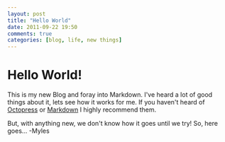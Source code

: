 ```yaml
---
layout: post
title: "Hello World"
date: 2011-09-22 19:50
comments: true
categories: [blog, life, new things]
---
```


Hello World!
============

This is my new Blog and foray into Markdown. I've heard a lot of good things about it, lets see how it works for me.
If you haven't heard of [Octopress](http://octopress.org/) or [Markdown](http://daringfireball.net/projects/markdown/basics) I highly recommend them.

But, with anything new, we don't know how it goes until we try!
So, here goes...
-Myles
